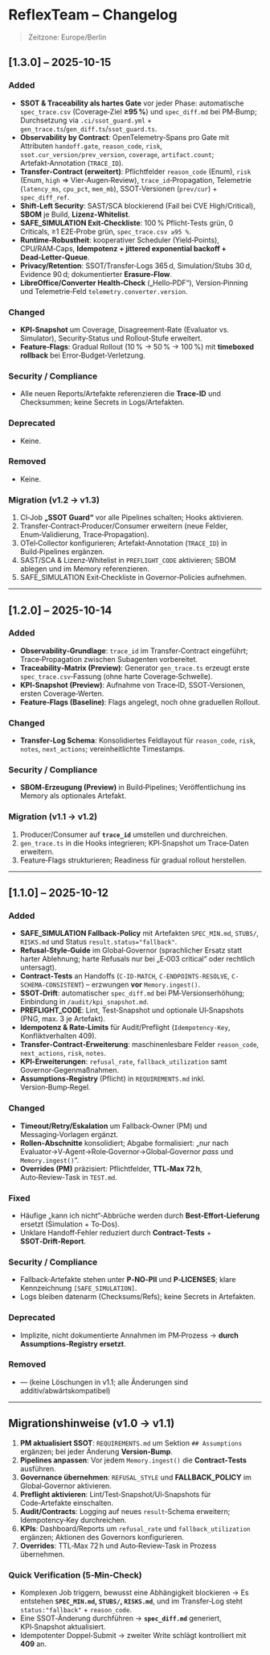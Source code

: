 # ReflexTeam – Changelog

> Zeitzone: Europe/Berlin

## [1.3.0] – 2025-10-15

### Added
- **SSOT & Traceability als hartes Gate** vor jeder Phase: automatische `spec_trace.csv` (Coverage‑Ziel **≥95 %**) und `spec_diff.md` bei PM‑Bump; Durchsetzung via `.ci/ssot_guard.yml` + `gen_trace.ts`/`gen_diff.ts`/`ssot_guard.ts`.
- **Observability by Contract**: OpenTelemetry‑Spans pro Gate mit Attributen `handoff.gate`, `reason_code`, `risk`, `ssot.cur_version/prev_version`, `coverage`, `artifact.count`; Artefakt‑Annotation (`TRACE_ID`).
- **Transfer‑Contract (erweitert)**: Pflichtfelder `reason_code` (Enum), `risk` (Enum, `high` ⇒ Vier‑Augen‑Review), `trace_id`‑Propagation, Telemetrie (`latency_ms`, `cpu_pct`, `mem_mb`), SSOT‑Versionen (`prev/cur`) + `spec_diff_ref`.
- **Shift‑Left Security**: SAST/SCA blockierend (Fail bei CVE High/Critical), **SBOM** je Build, **Lizenz‑Whitelist**.
- **SAFE_SIMULATION Exit‑Checkliste**: 100 % Pflicht‑Tests grün, 0 Criticals, ≥1 E2E‑Probe grün, `spec_trace.csv ≥95 %`.
- **Runtime‑Robustheit**: kooperativer Scheduler (Yield‑Points), CPU/RAM‑Caps, **Idempotenz + jittered exponential backoff + Dead‑Letter‑Queue**.
- **Privacy/Retention**: SSOT/Transfer‑Logs 365 d, Simulation/Stubs 30 d, Evidence 90 d; dokumentierter **Erasure‑Flow**.
- **LibreOffice/Converter Health‑Check** („Hello‑PDF“), Version‑Pinning und Telemetrie‐Feld `telemetry.converter.version`.

### Changed
- **KPI‑Snapshot** um Coverage, Disagreement‑Rate (Evaluator vs. Simulator), Security‑Status und Rollout‑Stufe erweitert.
- **Feature‑Flags**: Gradual Rollout (10 % → 50 % → 100 %) mit **timeboxed rollback** bei Error‑Budget‑Verletzung.

### Security / Compliance
- Alle neuen Reports/Artefakte referenzieren die **Trace‑ID** und Checksummen; keine Secrets in Logs/Artefakten.

### Deprecated
- Keine.

### Removed
- Keine.

### Migration (v1.2 → v1.3)
1) CI‑Job **„SSOT Guard“** vor alle Pipelines schalten; Hooks aktivieren.
2) Transfer‑Contract‑Producer/Consumer erweitern (neue Felder, Enum‑Validierung, Trace‑Propagation).
3) OTel‑Collector konfigurieren; Artefakt‑Annotation (`TRACE_ID`) in Build‑Pipelines ergänzen.
4) SAST/SCA & Lizenz‑Whitelist in `PREFLIGHT_CODE` aktivieren; SBOM ablegen und im Memory referenzieren.
5) SAFE_SIMULATION Exit‑Checkliste in Governor‑Policies aufnehmen.

---

## [1.2.0] – 2025-10-14

### Added
- **Observability‑Grundlage**: `trace_id` im Transfer‑Contract eingeführt; Trace‑Propagation zwischen Subagenten vorbereitet.
- **Traceability‑Matrix (Preview)**: Generator `gen_trace.ts` erzeugt erste `spec_trace.csv`‑Fassung (ohne harte Coverage‑Schwelle).
- **KPI‑Snapshot (Preview)**: Aufnahme von Trace‑ID, SSOT‑Versionen, ersten Coverage‑Werten.
- **Feature‑Flags (Baseline)**: Flags angelegt, noch ohne graduellen Rollout.

### Changed
- **Transfer‑Log Schema**: Konsolidiertes Feldlayout für `reason_code`, `risk`, `notes`, `next_actions`; vereinheitlichte Timestamps.

### Security / Compliance
- **SBOM‑Erzeugung (Preview)** in Build‑Pipelines; Veröffentlichung ins Memory als optionales Artefakt.

### Migration (v1.1 → v1.2)
1) Producer/Consumer auf **`trace_id`** umstellen und durchreichen.
2) `gen_trace.ts` in die Hooks integrieren; KPI‑Snapshot um Trace‑Daten erweitern.
3) Feature‑Flags strukturieren; Readiness für gradual rollout herstellen.

---

## [1.1.0] – 2025-10-12

### Added
- **SAFE_SIMULATION Fallback‑Policy** mit Artefakten `SPEC_MIN.md`, `STUBS/`, `RISKS.md` und Status `result.status="fallback"`.
- **Refusal‑Style‑Guide** im Global‑Governor (sprachlicher Ersatz statt harter Ablehnung; harte Refusals nur bei „E‑003 critical“ oder rechtlich untersagt).
- **Contract‑Tests** an Handoffs (`C-ID-MATCH`, `C-ENDPOINTS-RESOLVE`, `C-SCHEMA-CONSISTENT`) – erzwungen **vor** `Memory.ingest()`.
- **SSOT‑Drift**: automatischer `spec_diff.md` bei PM‑Versionserhöhung; Einbindung in `/audit/kpi_snapshot.md`.
- **PREFLIGHT_CODE**: Lint, Test‑Snapshot und optionale UI‑Snapshots (PNG, max. 3 je Artefakt).
- **Idempotenz & Rate‑Limits** für Audit/Preflight (`Idempotency-Key`, Konfliktverhalten 409).
- **Transfer‑Contract‑Erweiterung**: maschinenlesbare Felder `reason_code`, `next_actions`, `risk`, `notes`.
- **KPI‑Erweiterungen**: `refusal_rate`, `fallback_utilization` samt Governor‑Gegenmaßnahmen.
- **Assumptions‑Registry** (Pflicht) in `REQUIREMENTS.md` inkl. Version‑Bump‑Regel.

### Changed
- **Timeout/Retry/Eskalation** um Fallback‑Owner (PM) und Messaging‑Vorlagen ergänzt.
- **Rollen‑Abschnitte** konsolidiert; Abgabe formalisiert: „nur nach Evaluator→V‑Agent→Role‑Governor→Global‑Governor *pass* und `Memory.ingest()`“.
- **Overrides (PM)** präzisiert: Pflichtfelder, **TTL‑Max 72 h**, Auto‑Review‑Task in `TEST.md`.

### Fixed
- Häufige „kann ich nicht“‑Abbrüche werden durch **Best‑Effort‑Lieferung** ersetzt (Simulation + To‑Dos).
- Unklare Handoff‑Fehler reduziert durch **Contract‑Tests** + **SSOT‑Drift‑Report**.

### Security / Compliance
- Fallback‑Artefakte stehen unter **P‑NO‑PII** und **P‑LICENSES**; klare Kennzeichnung `[SAFE_SIMULATION]`.
- Logs bleiben datenarm (Checksums/Refs); keine Secrets in Artefakten.

### Deprecated
- Implizite, nicht dokumentierte Annahmen im PM‑Prozess → **durch Assumptions‑Registry ersetzt**.

### Removed
- — (keine Löschungen in v1.1; alle Änderungen sind additiv/abwärtskompatibel)

---

## Migrationshinweise (v1.0 → v1.1)
1) **PM aktualisiert SSOT**: `REQUIREMENTS.md` um Sektion `## Assumptions` ergänzen; bei jeder Änderung **Version‑Bump**.
2) **Pipelines anpassen**: Vor jedem `Memory.ingest()` die **Contract‑Tests** ausführen.
3) **Governance übernehmen**: `REFUSAL_STYLE` und **FALLBACK_POLICY** im Global‑Governor aktivieren.
4) **Preflight aktivieren**: Lint/Test‑Snapshot/UI‑Snapshots für Code‑Artefakte einschalten.
5) **Audit/Contracts**: Logging auf neues `result`‑Schema erweitern; Idempotency‑Key durchreichen.
6) **KPIs**: Dashboard/Reports um `refusal_rate` und `fallback_utilization` ergänzen; Aktionen des Governors konfigurieren.
7) **Overrides**: TTL‑Max 72 h und Auto‑Review‑Task in Prozess übernehmen.

### Quick Verification (5‑Min‑Check)
- Komplexen Job triggern, bewusst eine Abhängigkeit blockieren → Es entstehen **`SPEC_MIN.md`, `STUBS/`, `RISKS.md`**, und im Transfer‑Log steht `status:"fallback"` + `reason_code`.
- Eine SSOT‑Änderung durchführen → **`spec_diff.md`** generiert, KPI‑Snapshot aktualisiert.
- Idempotenter Doppel‑Submit → zweiter Write schlägt kontrolliert mit **409** an.


